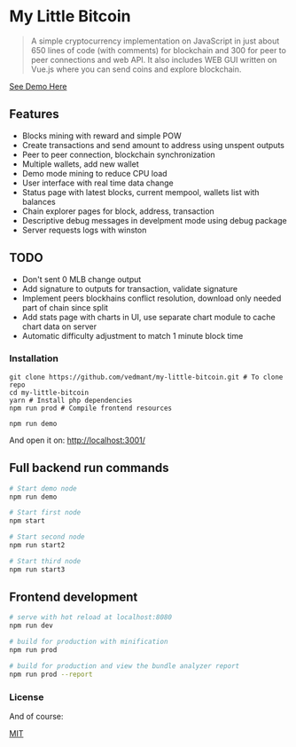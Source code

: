 # My Little Bitcoin

> A simple cryptocurrency implementation on JavaScript in just about 650 lines of code (with comments) for blockchain and 300 for peer to peer connections and web API. It also includes WEB GUI written on Vue.js where you can send coins and explore blockchain.

[See Demo Here](https://my-little-bitcoin.vedmant.com/)

## Features

- Blocks mining with reward and simple POW 
- Create transactions and send amount to address using unspent outputs
- Peer to peer connection, blockchain synchronization
- Multiple wallets, add new wallet
- Demo mode mining to reduce CPU load
- User interface with real time data change
- Status page with latest blocks, current mempool, wallets list with balances
- Chain explorer pages for block, address, transaction
- Descriptive debug messages in develpment mode using debug package
- Server requests logs with winston

## TODO

- Don't sent 0 MLB change output
- Add signature to outputs for transaction, validate signature
- Implement peers blockhains conflict resolution, download only needed part of chain since split
- Add stats page with charts in UI, use separate chart module to cache chart data on server
- Automatic difficulty adjustment to match 1 minute block time

### Installation ###

```
git clone https://github.com/vedmant/my-little-bitcoin.git # To clone repo
cd my-little-bitcoin
yarn # Install php dependencies
npm run prod # Compile frontend resources

npm run demo
```

And open it on: [http://localhost:3001/](http://localhost:3001/)

## Full backend run commands

``` bash
# Start demo node
npm run demo

# Start first node
npm start

# Start second node
npm run start2

# Start third node
npm run start3
```

## Frontend development

``` bash
# serve with hot reload at localhost:8080
npm run dev

# build for production with minification
npm run prod

# build for production and view the bundle analyzer report
npm run prod --report
```
 
### License ###

And of course:

[MIT](LICENSE.md)
